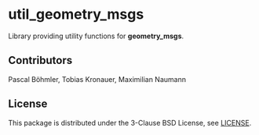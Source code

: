 # util_geometry_msgs

Library providing utility functions for **geometry_msgs**.

## Contributors
Pascal Böhmler, Tobias Kronauer, Maximilian Naumann

## License
This package is distributed under the 3-Clause BSD License, see [LICENSE](LICENSE).
